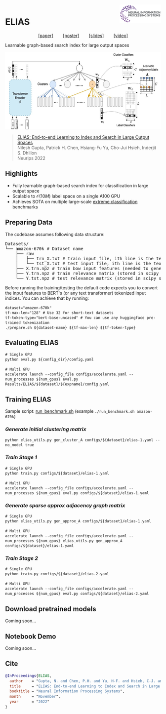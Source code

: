 <img src="media/neurips_logo.png" height="60" align="right"/>

# ELIAS
<p align="center">
    <a href="https://arxiv.org/pdf/2210.08410.pdf">[paper]</a>&nbsp&nbsp&nbsp&nbsp&nbsp&nbsp&nbsp
    <a href="https://nilesh2797.github.io/docs/posters/ELIAS%20-%20poster.pdf">[poster]</a>&nbsp&nbsp&nbsp&nbsp&nbsp&nbsp&nbsp
    <a href="https://nilesh2797.github.io/docs/ppts/ELIAS-slides.pdf">[slides]</a>&nbsp&nbsp&nbsp&nbsp&nbsp&nbsp&nbsp
    <a href="https://nips.cc/virtual/2022/poster/55386">[video]</a>
</p>

Learnable graph-based search index for large output spaces
<p align="center"><img src="media/elias_model.jpg" height="250"/></p>

> [ELIAS: End-to-end Learning to Index and Search in Large Output Spaces](https://arxiv.org/pdf/2210.08410.pdf) <br>
> Nilesh Gupta, Patrick H. Chen, Hsiang-Fu Yu, Cho-Jui Hsieh, Inderjit S. Dhillon <br>
> Neurips 2022

## Highlights
- Fully learnable graph-based search index for classification in large output space
- Scalable to $\mathcal{O}(10M)$ label space on a single A100 GPU
- Achieves SOTA on multiple large-scale [extreme classification](http://manikvarma.org/downloads/XC/XMLRepository.html) benchmarks
## Preparing Data
The codebase assumes following data structure: <br>
<pre>
Datasets/
└── amazon-670k # Dataset name
    ├── raw
    │   ├── trn_X.txt # train input file, ith line is the text input for ith data point
    │   └── tst_X.txt # test input file, ith line is the text input for ith data point
    ├── X.trn.npz # train bow input features (needed to generate initial clustering)
    ├── Y.trn.npz # train relevance matrix (stored in scipy sparse npz format), num_train x num_labels
    └── Y.tst.npz # test relevance matrix (stored in scipy sparse npz format), num_test x num_labels
</pre>
Before running the training/testing the default code expects you to convert the input features to BERT's (or any text transformer) tokenized input indices. You can achieve that by running:
```shell
dataset="amazon-670k"
tf-max-len="128" # Use 32 for short-text datasets
tf-token-type="bert-base-uncased" # You can use any huggingface pre-trained tokenization
./prepare.sh ${dataset-name} ${tf-max-len} ${tf-token-type}
```
## Evaluating ELIAS
```shell
# Single GPU
python eval.py ${config_dir}/config.yaml

# Multi GPU
accelerate launch --config_file configs/accelerate.yaml --num_processes ${num_gpus} eval.py Results/ELIAS/${dataset}/${expname}/config.yaml
```
## Training ELIAS
Sample script: [run_benchmark.sh](./run_benchmark.sh) (example `./run_benchmark.sh amazon-670k`)
### *Generate initial clustering matrix*
```shell
python elias_utils.py gen_cluster_A configs/${dataset}/elias-1.yaml --no_model true
```
### *Train Stage 1*
```shell
# Single GPU
python train.py configs/${dataset}/elias-1.yaml

# Multi GPU
accelerate launch --config_file configs/accelerate.yaml --num_processes ${num_gpus} eval.py configs/${dataset}/elias-1.yaml
```
### *Generate sparse approx adjacency graph matrix*
```shell
# Single GPU
python elias_utils.py gen_approx_A configs/${dataset}/elias-1.yaml

# Multi GPU
accelerate launch --config_file configs/accelerate.yaml --num_processes ${num_gpus} elias_utils.py gen_approx_A configs/${dataset}/elias-1.yaml
```
### *Train Stage 2*
```shell
# Single GPU
python train.py configs/${dataset}/elias-2.yaml

# Multi GPU
accelerate launch --config_file configs/accelerate.yaml --num_processes ${num_gpus} eval.py configs/${dataset}/elias-2.yaml
```
## Download pretrained models
Coming soon...
## Notebook Demo
Coming soon...
## Cite
```bib
@InProceedings{ELIAS,
  author    = "Gupta, N. and Chen, P.H. and Yu, H-F. and Hsieh, C-J. and Dhillon, I.",
  title     = "ELIAS: End-to-end Learning to Index and Search in Large Output Spaces",
  booktitle = "Neural Information Processing Systems",
  month     = "November",
  year      = "2022"
}
```
